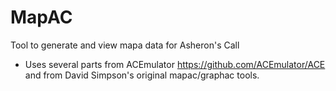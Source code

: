 # MapAC
Tool to generate and view mapa data for Asheron's Call

* Uses several parts from ACEmulator https://github.com/ACEmulator/ACE and from David Simpson's original mapac/graphac tools.
